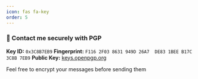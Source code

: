 ```yaml
---
icon: fas fa-key
order: 5
---
```


### 🔐 Contact me securely with PGP





**Key ID:** `0x3C8B7EB9`
**Fingerprint:** `F116 2F03 8631 949D 26A7  DE83 1BEE B17C 3C8B 7EB9`
**Public Key:** [keys.openpgp.org](https://keys.openpgp.org/vks/v1/by-fingerprint/F1162F038631949D26A7DE831BEEB17C3C8B7EB9)

Feel free to encrypt your messages before sending them

